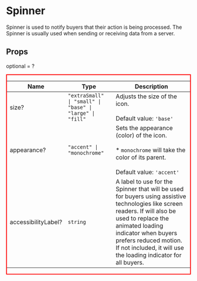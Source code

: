 # Spinner

Spinner is used to notify buyers that their action is being processed.
The Spinner is usually used when sending or receiving data from a server.

## Props
optional = ?


<div style="border: 2px red solid;">

| Name | Type | Description |
| --- | --- | --- |
| size? | <code>"extraSmall" &#124; "small" &#124; "base" &#124; "large" &#124; "fill"</code> | Adjusts the size of the icon.<br /><br />Default value: <code>'base'</code> |
| appearance? | <code>"accent" &#124; "monochrome"</code> | Sets the appearance (color) of the icon.<br /><br />* `monochrome` will take the color of its parent.<br /><br />Default value: <code>'accent'</code> |
| accessibilityLabel? | <code>string</code> | A label to use for the Spinner that will be used for buyers using assistive technologies like screen readers. If will also be used to replace the animated loading indicator when buyers prefers reduced motion. If not included, it will use the loading indicator for all buyers.  |

</div>